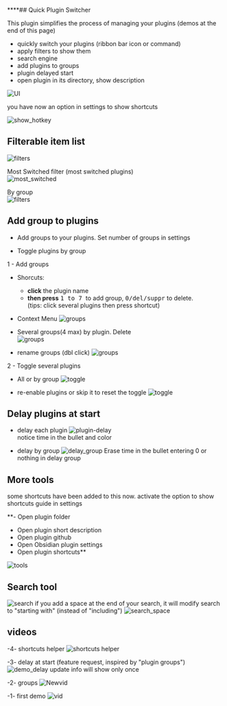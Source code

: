 ****## Quick Plugin Switcher

This plugin simplifies the process of managing your plugins (demos at the end of this page)

- quickly switch your plugins (ribbon bar icon or command)  
- apply filters to show them  
- search engine
- add plugins to groups
- plugin delayed start
- open plugin in its directory, show description
  
![UI](img/UI.jpg)

you have now an option in settings to show shortcuts

![show_hotkey](img/show_hotkey_desc.jpg)


## Filterable item list    

![filters](img/filters.jpg) 
  
Most Switched filter (most switched plugins)   
![most_switched](img/most-switched.jpg)
  
By group  
![filters](img/show_by_group.jpg)
  
  
## Add group to **plugins**

- Add groups to your plugins. Set number of groups in settings

- Toggle plugins by group   
  
1 - Add groups
  - Shorcuts:
    - <b>click</b> the plugin name 
    - <b>then press</b> <kbd>1 to 7 </kbd> to add group, <kbd>0/del/suppr</kbd> to delete.    
    (tips: click several plugins then press shortcut)
   
  - Context Menu
![groups](img/item_context_menu.jpg)

- Several groups(4 max) by plugin. Delete  
![groups](img/several_groups.jpg) 
  
- rename groups (dbl click)
![groups](img/rename.jpg)
  
2 - Toggle several plugins  
      
- All or by group
![toggle](img/toggle-plugins-by-group.jpg)

- re-enable plugins or skip it to reset the toggle
![toggle](img/re-enable.jpg)  

## Delay plugins at start

- delay each plugin
![plugin-delay](img/plugin-delay.jpg)  
notice time in the bullet and color

- delay by group
![delay_group](img/delay_group.jpg)
Erase time in the bullet entering 0 or nothing in delay group

## More tools

some shortcuts have been added to this now. activate the option to show shortcuts guide in settings 

**- Open plugin folder
- Open plugin short description
- Open plugin github
- Open Obsidian plugin settings
- Open plugin shortcuts**

![tools](img/tools.jpg)

## Search tool

![search](img/search.jpg)
if you add a space at the end of your search, it will modify search to "starting with" (instead of "including")
![search_space](img/search_space.jpg)

## videos

-4- shortcuts helper
![shortcuts helper](gif/shortcuts_helper.gif)

-3- delay at start (feature request, inspired by "plugin groups")
![demo_delay](gif/demo_delay.gif)
update info will show only once

-2- groups
![Newvid](gif/multi-group-rename.gif)

-1- first demo
![vid](gif/demo.gif)  
